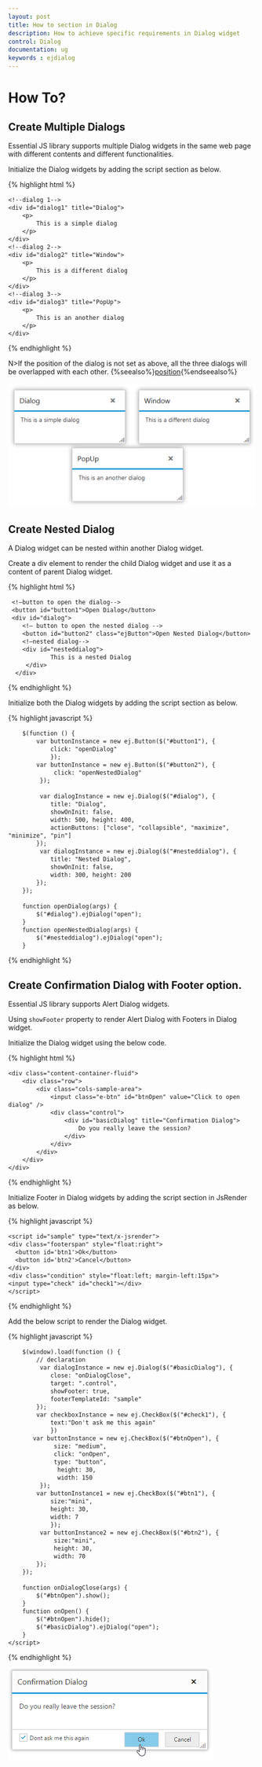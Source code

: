 ```yaml
---
layout: post
title: How to section in Dialog 
description: How to achieve specific requirements in Dialog widget
control: Dialog
documentation: ug
keywords : ejdialog
---
```

# How To?


## Create Multiple Dialogs

Essential JS library supports multiple Dialog widgets in the same web page with different contents and different functionalities.

Initialize the Dialog widgets by adding the script section as below.

{% highlight html %}


    <!--dialog 1-->
    <div id="dialog1" title="Dialog">
        <p>
            This is a simple dialog
        </p>
    </div>
    <!--dialog 2-->
    <div id="dialog2" title="Window">
        <p>
            This is a different dialog
        </p>
    </div>
    <!--dialog 3-->
    <div id="dialog3" title="PopUp">
        <p>
            This is an another dialog
        </p>
    </div>
<script>

/// <reference path="tsfiles/jquery.d.ts" />
/// <reference path="tsfiles/ej.web.all.d.ts" />

module DialogComponent {
    $(function () {
        var dialogInstance = new ej.Dialog($("#dialog1"), {
                width: 250,
                position: {
                    X: 20,
                    Y: 20
                }
            });
             var dialogInstance = new ej.Dialog($("#dialog2"), {
                width: 250,
                position: {
                    X: 300,
                    Y: 20
                }
            });
             var dialogInstance = new ej.Dialog($("#dialog3"), {
                width: 250,
                position: {
                    X: 150,
                    Y: 150
                }
            });
        });
}  
    </script>


{% endhighlight %}



N>If the position of the dialog is not set as above, all the three dialogs will be overlapped with each other.
{%seealso%}[position](https://help.syncfusion.com/api/js/ejdialog#members:position){%endseealso%}

![](how-to_images\create-multiple-dialogs_img1.png)

## Create Nested Dialog

A Dialog widget can be nested within another Dialog widget.

Create a div element to render the child Dialog widget and use it as a content of parent Dialog widget.

{% highlight html %}

     <!—button to open the dialog-->
     <button id="button1">Open Dialog</button>    
     <div id="dialog">
        <!— button to open the nested dialog -->
        <button id="button2" class="ejButton">Open Nested Dialog</button>
        <!—nested dialog-->
        <div id="nesteddialog">
                This is a nested Dialog
         </div>
      </div>


{% endhighlight %}

Initialize both the Dialog widgets by adding the script section as below.

{% highlight javascript %}


        $(function () {
            var buttonInstance = new ej.Button($("#button1"), {
                click: "openDialog" 
                });
            var buttonInstance = new ej.Button($("#button2"), {
                 click: "openNestedDialog"
             });

             var dialogInstance = new ej.Dialog($("#dialog"), {
                title: "Dialog",
                showOnInit: false,
                width: 500, height: 400,
                actionButtons: ["close", "collapsible", "maximize", "minimize", "pin"]
            });
             var dialogInstance = new ej.Dialog($("#nesteddialog"), {
                title: "Nested Dialog",
                showOnInit: false,
                width: 300, height: 200
            });
        });

        function openDialog(args) {
            $("#dialog").ejDialog("open");
        }
        function openNestedDialog(args) {
            $("#nesteddialog").ejDialog("open");
        }   



{% endhighlight %}



## Create Confirmation Dialog with Footer option.

Essential JS library supports Alert Dialog widgets.

Using `showFooter` property to render Alert Dialog with Footers in Dialog widget.

Initialize the Dialog widget using the below code.

{% highlight html %}

    <div class="content-container-fluid">
        <div class="row">
            <div class="cols-sample-area">
                <input class="e-btn" id="btnOpen" value="Click to open dialog" />
                <div class="control">
                    <div id="basicDialog" title="Confirmation Dialog">
                        Do you really leave the session?
                    </div>
                </div>
            </div>
        </div>
    </div>

{% endhighlight %}

Initialize Footer in Dialog widgets by adding the script section in JsRender as below.

{% highlight javascript %}

    <script id="sample" type="text/x-jsrender">
    <div class="footerspan" style="float:right">
      <button id='btn1'>Ok</button>
      <button id='btn2'>Cancel</button>
    </div>
    <div class="condition" style="float:left; margin-left:15px">
    <input type="check" id="check1"></div>
    </script>
   

{% endhighlight %}

Add the below script to render the Dialog widget.

{% highlight javascript %}
	
        $(window).load(function () {
            // declaration
             var dialogInstance = new ej.Dialog($("#basicDialog"), {            
                close: "onDialogClose",
                target: ".control",
                showFooter: true,
                footerTemplateId: "sample"
            });
            var checkboxInstance = new ej.CheckBox($("#check1"), {  
                text:"Don't ask me this again"
                })
           var buttonInstance = new ej.CheckBox($("#btnOpen"), {   
                 size: "medium",
                 click: "onOpen", 
                 type: "button",
                  height: 30, 
                  width: 150
             });  
            var buttonInstance1 = new ej.CheckBox($("#btn1"), {            
                size:"mini",
                height: 30,
                width: 7
                });
             var buttonInstance2 = new ej.CheckBox($("#btn2"), {      
                 size:"mini",
                 height: 30, 
                 width: 70
            });
        });
       
        function onDialogClose(args) {
            $("#btnOpen").show();
        }
        function onOpen() {
            $("#btnOpen").hide();
            $("#basicDialog").ejDialog("open");
        }
    </script>

{% endhighlight %}

![](how-to_images\dialog-footer1.png)